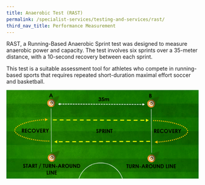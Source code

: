 ```yaml
---
title: Anaerobic Test (RAST)
permalink: /specialist-services/testing-and-services/rast/
third_nav_title: Performance Measurement
---
```


RAST, a Running-Based Anaerobic Sprint test was designed to measure anaerobic power and capacity. The test involves six sprints over a 35-meter distance, with a 10-second recovery between each sprint.

This test is a suitable assessment tool for athletes who compete in running-based sports that requires repeated short-duration maximal effort soccer and basketball.

![35m Anaerobic Sprint Test](/images/service-images/35m%20anaerobic%20sprint.png)
